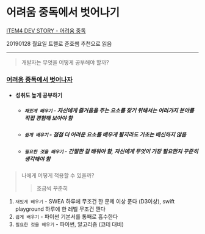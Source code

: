 # 어려움 중독에서 벗어나기

[ITEM4 DEV STORY - 어려움 중독](https://item4.github.io/2018-08-17/The-Difficult-Addiction/)

20190128 월요일 트렐로 준호쌤 추천으로 읽음

---



> 개발자는 무엇을 어떻게 공부해야 할까?

### <u> 어려움 중독에서 벗어나자</u>

- #### 성취도 높게 공부하기

  - ##### `재밌게 배우기` - 자신에게 즐거움을 주는 요소를 찾기 위해서는 여러가지 분야를 직접 경험해 보아야 함

  - ##### `쉽게 배우기` - 점점 더 어려운 요소를 배우게 될지라도 기초는 배신하지 않음

  - ##### `필요한 것을 배우기` - 간절한 걸 배워야 함, 자신에게 무엇이 가장 필요한지 꾸준히 생각해야 함

  

> 나에게 어떻게 적용할 수 있을까? 
>
> > 조금씩 꾸준히

1. `재밌게 배우기` - SWEA 하루에 무조건 한 문제 이상 푼다 (D3이상), swift playground 하루에 한 레벨 무조건 깬다
2. `쉽게 배우기` - 파이썬 기본서를 통째로 흡수한다
3. `필요한 것을 배우기` - 파이썬, 알고리즘 (코테 대비)
